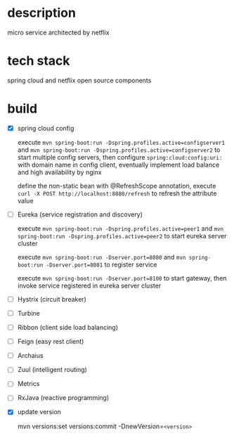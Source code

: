 description
=======
micro service architected by netflix

tech stack
=======
spring cloud and netflix open source components

build
=======
- [x] spring cloud config
	
	execute `mvn spring-boot:run -Dspring.profiles.active=configserver1` and `mvn spring-boot:run -Dspring.profiles.active=configserver2` to start multiple config servers, then configure `spring:cloud:config:uri:` with domain name in config client, eventually implement load balance and high availability by nginx
	
    define the non-static bean with @RefreshScope annotation, execute `curl -X POST http://localhost:8080/refresh` to refresh the attribute value

- [ ] Eureka (service registration and discovery)

	execute `mvn spring-boot:run -Dspring.profiles.active=peer1` and `mvn spring-boot:run -Dspring.profiles.active=peer2` to start eureka server cluster
	
	execute `mvn spring-boot:run -Dserver.port=8080` and `mvn spring-boot:run -Dserver.port=8081` to register service
	
	execute `mvn spring-boot:run -Dserver.port=8100` to start gateway, then invoke service registered in eureka server cluster

- [ ] Hystrix (circuit breaker)

- [ ] Turbine

- [ ] Ribbon (client side load balancing)

- [ ] Feign (easy rest client)

- [ ] Archaius

- [ ] Zuul (intelligent routing)

- [ ] Metrics

- [ ] RxJava (reactive programming)

- [x] update version

    mvn versions:set versions:commit -DnewVersion=`<version>`
